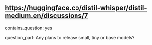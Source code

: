 ## https://huggingface.co/distil-whisper/distil-medium.en/discussions/7

contains_question: yes

question_part: 
Any plans to release small, tiny or base models?